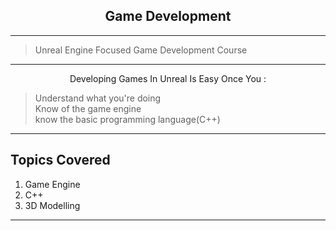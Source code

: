 <h2 align="center">Game Development</h2>

---

> Unreal Engine Focused Game Development Course

---

<p align="center">Developing Games In Unreal Is Easy Once You :</p>

> Understand what you're doing <br>
> Know of the game engine <br>
> know the basic programming language(C++) <br>

---

## Topics Covered

1. Game Engine
2. C++
3. 3D Modelling

---
